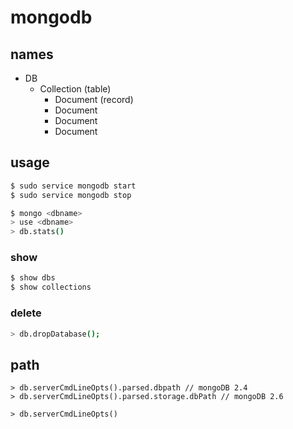 mongodb
====

## names

- DB
  - Collection  (table)
    - Document  (record)
    - Document
    - Document
    - Document


## usage

```sh
$ sudo service mongodb start
$ sudo service mongodb stop

$ mongo <dbname>
> use <dbname>
> db.stats()
```

### show

```sh
$ show dbs
$ show collections
```


### delete

```sh
> db.dropDatabase();
```


## path

```shell
> db.serverCmdLineOpts().parsed.dbpath // mongoDB 2.4
> db.serverCmdLineOpts().parsed.storage.dbPath // mongoDB 2.6

> db.serverCmdLineOpts()
```


